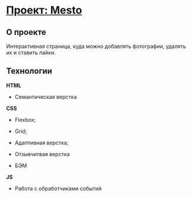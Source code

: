 # [Проект: Mesto](https://bkonstantine.github.io/mesto/)

## О проекте
Интерактивная страница, куда можно добавлять фотографии, удалять их и ставить лайки.

## Технологии

**HTML**

* Семантическая верстка

**CSS**

* Flexbox;

* Grid;

* Адаптивная верстка;

* Отзывчитвая верстка

* БЭМ

**JS**
* Работа с обработчиками событий
